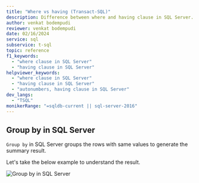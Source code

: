 ```yaml
---
title: "Where vs having (Transact-SQL)"
description: Difference between where and having clause in SQL Server.
author: venkat bodempudi
reviewer: venkat bodempudi
date: 02/16/2024
service: sql
subservice: t-sql
topic: reference
f1_keywords:
  - "where clause in SQL Server"
  - "having clause in SQL Server"
helpviewer_keywords:
  - "where clause in SQL Server"
  - "having clause in SQL Server"
  - "autonumbers, having clause in SQL Server"
dev_langs:
  - "TSQL"
monikerRange: "=sqldb-current || sql-server-2016"
---
```

## Group by in SQL Server

```Group by``` in SQL Server groups the rows with same values to generate the summary result. 

Let's take the below example to understand the result.

![Group by in SQL Server](https://github.com/bodempudi/CodeSnippets/assets/2835142/2a025292-cd12-46f8-ad8f-5533aefa635e)

